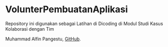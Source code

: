 # VolunterPembuatanAplikasi
Repository ini digunakan sebagai Latihan di Dicoding di Modul Studi Kasus Kolaborasi dengan Tim

Muhammad Alfin Pangestu, [GitHub](https://github.com/finpangestu).

